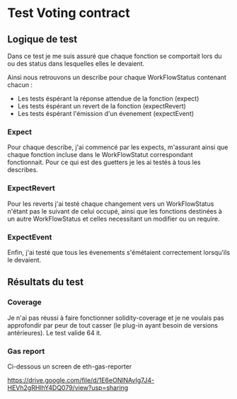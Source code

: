 # Test Voting contract

## Logique de test

Dans ce test je me suis assuré que chaque fonction se comportait lors du ou des status dans lesquelles elles le devaient.

Ainsi nous retrouvons un describe pour chaque WorkFlowStatus contenant chacun :

  - Les tests éspérant la réponse attendue de la fonction (expect)
  - Les tests éspérant un revert de la fonction (expectRevert)
  - Les tests éspérant l'émission d'un évenement (expectEvent)
  

### Expect

Pour chaque describe, j'ai commencé par les expects, m'assurant ainsi que chaque fonction incluse dans le WorkFlowStatut correspondant fonctionnait. 
Pour ce qui est des guetters je les ai testés à tous les describes.


### ExpectRevert

Pour les reverts j'ai testé chaque changement vers un WorkFlowStatus n'étant pas le suivant de celui occupé, ainsi que les fonctions destinées à un autre WorkFlowStatus et celles necessitant un modifier ou un require.


### ExpectEvent

Enfin, j'ai testé que tous les évenements s'émétaient correctement lorsqu'ils le devaient.


## Résultats du test


### Coverage

Je n'ai pas réussi à faire fonctionner solidity-coverage et je ne voulais pas approfondir par peur de tout casser (le plug-in ayant besoin de versions antérieures).
Le test valide 64 it.


### Gas report

Ci-dessous un screen de eth-gas-reporter

https://drive.google.com/file/d/1E6eONlNAvIg7J4-HEVh2gRHlhY4DQ079/view?usp=sharing
